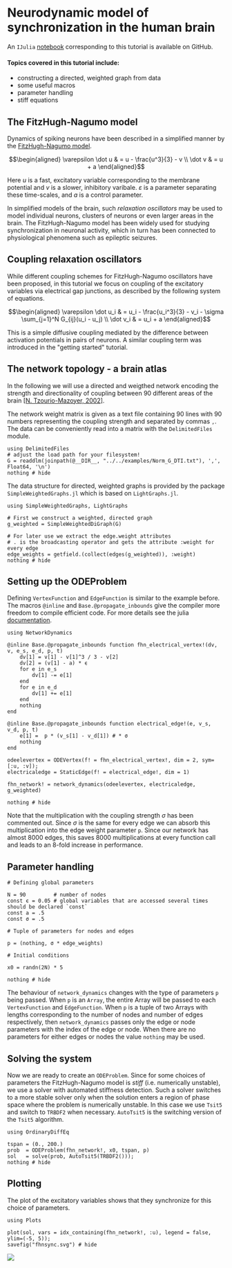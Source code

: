 # Neurodynamic model of synchronization in the human brain

 An `IJulia` [notebook](https://github.com/FHell/NetworkDynamics.jl/tree/master/examples) corresponding to this tutorial is available on GitHub.

#### Topics covered in this tutorial include:
 * constructing a directed, weighted graph from data
 * some useful macros
 * parameter handling
 * stiff equations

## The FitzHugh-Nagumo model

Dynamics of spiking neurons have been described in a simplified manner by the [FitzHugh-Nagumo model](https://en.wikipedia.org/wiki/FitzHugh%E2%80%93Nagumo_model).

```math
\begin{aligned}
\varepsilon \dot u &  =  u - \frac{u^3}{3} - v \\
\dot v & =  u + a
\end{aligned}
```


Here $u$ is a fast, excitatory variable corresponding to the membrane potential and $v$ is a slower, inhibitory varibale. $\varepsilon$ is a parameter separating these time-scales, and $a$ is a control parameter.

In simplified models of the brain, such *relaxation oscillators* may be used to model individual neurons, clusters of neurons or even larger areas in the brain. The FitzHugh-Nagumo model has been widely used for studying synchronization in neuronal activity, which in turn has been connected to physiological phenomena such as epileptic seizures.

## Coupling relaxation oscillators

While different coupling schemes for FitzHugh-Nagumo oscillators have been proposed, in this tutorial we focus on coupling of the excitatory variables via electrical gap junctions, as described by the following system of equations.

```math
\begin{aligned}
\varepsilon \dot u_i & =  u_i - \frac{u_i^3}{3} - v_i - \sigma \sum_{j=1}^N G_{ij}(u_i - u_j) \\
\dot v_i & =   u_i + a
\end{aligned}
```

This is a simple diffusive coupling mediated by the difference between activation potentials in pairs of neurons. A similar coupling term was introduced in the "getting started" tutorial.

## The network topology - a brain atlas

In the following we will use a directed and weigthed network encoding the strength and directionality of coupling between 90 different areas of the brain [[N. Tzourio-Mazoyer, 2002]](https://www.sciencedirect.com/science/article/abs/pii/S1053811901909784).

The network weight matrix is given as a text file containing 90 lines with 90 numbers representing the coupling strength and separated by commas `,`. The data can be conveniently read into a matrix with the `DelimitedFiles` module.


```@example fhn
using DelimitedFiles
# adjust the load path for your filesystem!
G = readdlm(joinpath(@__DIR__, "../../examples/Norm_G_DTI.txt"), ',', Float64, '\n')
nothing # hide
```

The data structure for directed, weighted graphs is provided by the package `SimpleWeightedGraphs.jl` which is based on `LightGraphs.jl`.


```@example fhn
using SimpleWeightedGraphs, LightGraphs

# First we construct a weighted, directed graph
g_weighted = SimpleWeightedDiGraph(G)

# For later use we extract the edge.weight attributes
# . is the broadcasting operator and gets the attribute :weight for every edge
edge_weights = getfield.(collect(edges(g_weighted)), :weight)
nothing # hide
```

## Setting up the ODEProblem

Defining `VertexFunction` and `EdgeFunction` is similar to the example before. The macros `@inline` and `Base.@propagate_inbounds` give the compiler more freedom to compile efficient code. For more details see the julia [documentation](https://docs.julialang.org/en/v1/devdocs/boundscheck/).


```@example fhn
using NetworkDynamics

@inline Base.@propagate_inbounds function fhn_electrical_vertex!(dv, v, e_s, e_d, p, t)
    dv[1] = v[1] - v[1]^3 / 3 - v[2]
    dv[2] = (v[1] - a) * ϵ
    for e in e_s
        dv[1] -= e[1]
    end
    for e in e_d
        dv[1] += e[1]
    end
    nothing
end

@inline Base.@propagate_inbounds function electrical_edge!(e, v_s, v_d, p, t)
    e[1] =  p * (v_s[1] - v_d[1]) # * σ
    nothing
end

odeelevertex = ODEVertex(f! = fhn_electrical_vertex!, dim = 2, sym=[:u, :v]);
electricaledge = StaticEdge(f! = electrical_edge!, dim = 1)

fhn_network! = network_dynamics(odeelevertex, electricaledge, g_weighted)

nothing # hide
```

Note that the multiplication with the coupling strength $\sigma$ has been commented out. Since $\sigma$ is the same for every edge we can absorb this multiplication into the edge weight parameter `p`. Since our network has almost 8000 edges, this saves 8000 multiplications at every function call and leads to an 8-fold increase in performance.

## Parameter handling

```@example fhn
# Defining global parameters

N = 90         # number of nodes
const ϵ = 0.05 # global variables that are accessed several times should be declared `const`
const a = .5
const σ = .5

# Tuple of parameters for nodes and edges

p = (nothing, σ * edge_weights)

# Initial conditions

x0 = randn(2N) * 5

nothing # hide
```

The behaviour of `network_dynamics` changes with the type of parameters `p` being passed. When `p` is an `Array`, the entire Array will be passed to each `VertexFunction` and `EdgeFunction`. When `p` is a tuple of two Arrays with lengths corresponding to the number of nodes and number of edges respectively, then `network_dynamics` passes only the edge or node parameters with the index of the edge or node. When there are no parameters for either edges or nodes the value `nothing` may be used.

## Solving the system

Now we are ready to create an `ODEProblem`. Since for some choices of parameters the FitzHugh-Nagumo model is *stiff* (i.e. numerically unstable), we use a solver with automated stiffness detection. Such a solver switches to a more stable solver only when the solution enters a region of phase space where the problem is numerically unstable. In this case we use `Tsit5` and switch to `TRBDF2` when necessary. `AutoTsit5` is the switching version of the `Tsit5` algorithm.


```@example fhn
using OrdinaryDiffEq

tspan = (0., 200.)
prob  = ODEProblem(fhn_network!, x0, tspan, p)
sol   = solve(prob, AutoTsit5(TRBDF2()));
nothing # hide
```

## Plotting

The plot of the excitatory variables shows that they synchronize for this choice of parameters.


```@example fhn
using Plots

plot(sol, vars = idx_containing(fhn_network!, :u), legend = false, ylim=(-5, 5));
savefig("fhnsync.svg") # hide
```

![](fhnsync.svg)
